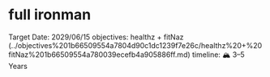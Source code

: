 # full ironman

Target Date: 2029/06/15
objectives: healthz + fitNaz (../objectives%201b66509554a7804d90c1dc1239f7e26c/healthz%20+%20fitNaz%201b66509554a780039ecefb4a905886ff.md)
timeline: 🏔 3–5 Years